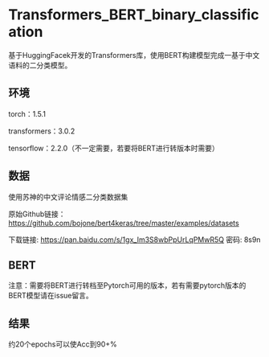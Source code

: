 # Transformers_BERT_binary_classification

基于HuggingFacek开发的Transformers库，使用BERT构建模型完成一基于中文语料的二分类模型。



## 环境

torch：1.5.1

transformers：3.0.2

tensorflow：2.2.0（不一定需要，若要将BERT进行转版本时需要）



## 数据

使用苏神的中文评论情感二分类数据集

原始Github链接：https://github.com/bojone/bert4keras/tree/master/examples/datasets

下载链接: https://pan.baidu.com/s/1gx_Im3S8wbPpUrLqPMwR5Q  密码: 8s9n



## BERT

注意：需要将BERT进行转档至Pytorch可用的版本，若有需要pytorch版本的BERT模型请在issue留言。



## 结果

约20个epochs可以使Acc到90+%

